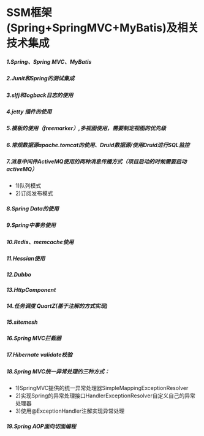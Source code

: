 # SSM框架(Spring+SpringMVC+MyBatis)及相关技术集成
#####  1.Spring、Spring MVC、MyBatis
#####  2.Junit和Spring的测试集成
#####  3.slfj和logback日志的使用
#####  4.jetty 插件的使用
#####  5.模板的使用（freemarker）,多视图使用，需要制定视图的优先级
#####  6.常规数据源apache.tomcat的使用、Druid数据源/使用Druid进行SQL监控
##### 7.消息中间件ActiveMQ使用的两种消息传播方式（项目启动的时候需要启动activeMQ）
  - 1)队列模式
  - 2)订阅发布模式

##### 8.Spring Data的使用
##### 9.Spring中事务使用
##### 10.Redis、memcache使用
##### 11.Hessian使用
##### 12.Dubbo
##### 13.HttpComponent
##### 14.任务调度 QuartZ(基于注解的方式实现)
##### 15.sitemesh
##### 16.Spring MVC拦截器
##### 17.Hibernate validate校验
##### 18.Spring MVC统一异常处理的三种方式：
 - 1)SpringMVC提供的统一异常处理器SimpleMappingExceptionResolver
 - 2)实现Spring的异常处理接口HandlerExceptionResolver自定义自己的异常处理器
 - 3)使用@ExceptionHandler注解实现异常处理

##### 19.Spring AOP面向切面编程
